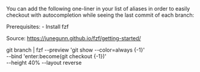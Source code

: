 
You can add the following one-liner in your list of aliases in order to easily 
checkout with autocompletion while seeing the last commit of each branch:

Prerequisites:
    - Install fzf

Source: https://junegunn.github.io/fzf/getting-started/

git branch | fzf --preview 'git show --color=always {-1}' \
                 --bind 'enter:become(git checkout {-1})' \
                 --height 40% --layout reverse
